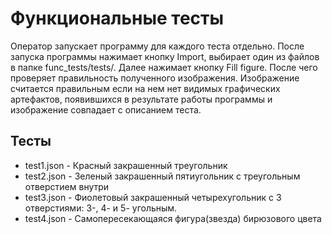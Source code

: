 # Функциональные тесты

Оператор запускает программу для каждого теста отдельно. После запуска программы нажимает кнопку Import, выбирает один из файлов в папке func_tests/tests/. Далее нажимает кнопку Fill figure.
После чего проверяет правильность полученного изображения. Изображение считается правильным если на нем нет видимых графических артефактов, появившихся в результате работы программы и изображение совпадает с описанием теста.

## Тесты

- test1.json - Красный закрашенный треугольник
- test2.json - Зеленый закрашенный пятиугольник с треугольным отверстием внутри
- test3.json - Фиолетовый закрашенный четырехугольник с 3 отверстиями: 3-, 4- и 5- угольным.
- test4.json - Самопересекающаяся фигура(звезда) бирюзового цвета
